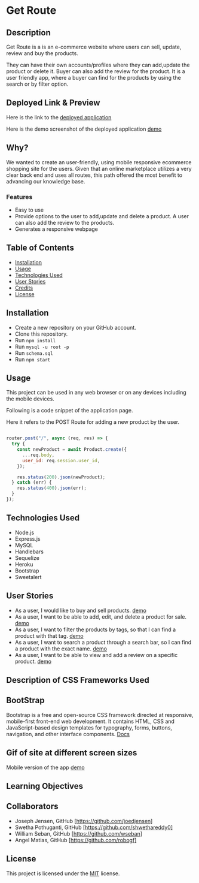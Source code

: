 # Get Route

## Description

Get Route is a is an e-commerce website where users can sell, update, review and buy the products.

They can have their own accounts/profiles where they can add,update the product or delete it. Buyer can also add the review for the product. It is a user friendly app, where a buyer can find for the products by using the search or by filter option.

## Deployed Link & Preview

Here is the link to the [deployed application](http://get-route-group-5.herokuapp.com/)

Here is the demo screenshot of the deployed application [demo](./public/pics/Get%20Route.gif)

## Why?

We wanted to create an user-friendly, using mobile responsive ecommerce shopping site for the users.
Given that an online marketplace utilizes a very clear back end and uses all routes, this path offered the most benefit to advancing our knowledge base.

### Features

- Easy to use
- Provide options to the user to add,update and delete a product. A user can also add the review to the products.
- Generates a responsive webpage

## Table of Contents

- [Installation](#installation)
- [Usage](#usage)
- [Technologies Used](#technologies-used)
- [User Stories](#user-stories)
- [Credits](#credits)
- [License](#license)

## Installation

- Create a new repository on your GitHub account.
- Clone this repository.
- Run `npm install`
- Run `mysql -u root -p`
- Run `schema.sql`
- Run `npm start`

## Usage

This project can be used in any web browser or on any devices including the mobile devices.

Following is a code snippet of the application page.

Here it refers to the POST Route for adding a new product by the user.

```Node.js

router.post("/", async (req, res) => {
  try {
    const newProduct = await Product.create({
      ...req.body,
      user_id: req.session.user_id,
    });

    res.status(200).json(newProduct);
  } catch (err) {
    res.status(400).json(err);
  }
});

```

## Technologies Used

- Node.js
- Express.js
- MySQL
- Handlebars
- Sequelize
- Heroku
- Bootstrap
- Sweetalert

## User Stories

- As a user, I would like to buy and sell products.
  [demo](/public/pics/buy-sell-product.gif)
- As a user, I want to be able to add, edit, and delete a product for sale.
  [demo](./public/pics/edit-add-product.gif)
- As a user, I want to filter the products by tags, so that I can find a product with that tag.
  [demo](./public/pics/filter%20-Get%20Route.gif)
- As a user, I want to search a product through a search bar, so I can find a product with the exact name.
  [demo](./public/pics/search%20-Get%20Route.gif)
- As a user, I want to be able to view and add a review on a specific product.
  [demo](./public/pics/product-get-route.gif)

## Description of CSS Frameworks Used

## BootStrap

Bootstrap is a free and open-source CSS framework directed at responsive, mobile-first front-end web development. It contains HTML, CSS and JavaScript-based design templates for typography, forms, buttons, navigation, and other interface components.
[Docs](https://getbootstrap.com/docs/5.2/getting-started/introduction/)

## Gif of site at different screen sizes

Mobile version of the app [demo](./public/pics/mobile%20version.gif)

## Learning Objectives

## Collaborators

- Joseph Jensen, GitHub [https://github.com/joedjensen]
- Swetha Pothuganti, GitHub [https://github.com/shwethareddy0]
- William Seban, GitHub [https://github.com/wseban]
- Angel Matias, GitHub [https://github.com/robogf]

## License

This project is licensed under the [MIT](./LICENSE) license.
